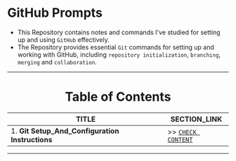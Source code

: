 # GitHub Prompts
- This Repository contains notes and commands I've studied for setting up and using `GitHub` effectively.
- The Repository provides essential `Git` commands for setting up and working with GitHub, including `repository initialization`, `branching`, `merging` and `collaboration`.

---

<div align="center">
 <h1>Table of Contents</h1>
</div>

<div align="center">

| TITLE                                                                                                                                                                                 | SECTION_LINK                                |
|---------------------------------------------------------------------------------------------------------------------------------------------------------------------------------------|---------------------------------------------|
| 1.  **Git Setup_And_Configuration Instructions**                                                                                                                      | >> [`CHECK CONTENT`](https://github.com/Yashvant-Chhapwale-Course-Work/GitHub_Prompts/blob/main/Git_Setup.md)                |

 
---
